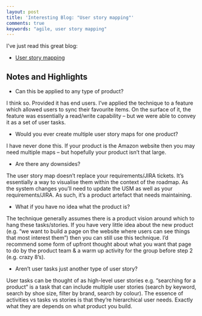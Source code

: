 ```yaml
---
layout: post
title: 'Interesting Blog: "User story mapping"'
comments: true
keywords: "agile, user story mapping"
---
```


I've just read this great blog:

- [User story mapping](https://rthewitt.com/2015/12/05/user-story-mapping/)

## Notes and Highlights

- Can this be applied to any type of product?

I think so. Provided it has end users. I’ve applied the technique to a feature which allowed users to sync their favourite items. On the surface of it, the feature was essentially a read/write capability – but we were able to convey it as a set of user tasks.

- Would you ever create multiple user story maps for one product?

I have never done this. If your product is the Amazon website then you may need multiple maps – but hopefully your product isn’t that large.

- Are there any downsides?

The user story map doesn’t replace your requirements/JIRA tickets. It’s essentially a way to visualise them within the context of the roadmap. As the system changes you’ll need to update the USM as well as your requirements/JIRA. As such, it’s a product artefact that needs maintaining.

- What if you have no idea what the product is?

The technique generally assumes there is a product vision around which to hang these tasks/stories. If you have very little idea about the new product (e.g. “we want to build a page on the website where users can see things that most interest them”) then you can still use this technique. I’d recommend some form of upfront thought about what you want that page to do by the product team & a warm up activity for the group before step 2 (e.g. crazy 8’s).

- Aren’t user tasks just another type of user story?

User tasks can be thought of as high-level user stories e.g. “searching for a product“ is a task that can include multiple user stories (search by keyword, search by shoe size, filter by brand, search by colour). The essence of activities vs tasks vs stories is that they’re hierarchical user needs. Exactly what they are depends on what product you build.
